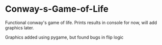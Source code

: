 # Conway-s-Game-of-Life

Functional conway's game of life. Prints results in console for now, will add graphics later.

Graphics added using pygame, but found bugs in flip logic